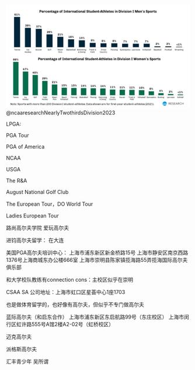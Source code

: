 ![](../../_resources/athlete.png) @ncaaresearchNearlyTwothirdsDivision2023

LPGA: 

PGA Tour

PGA of America

NCAA

USGA

The R&A

August National Golf Club

The European Tour，DO World Tour

Ladies European Tour

路尚高尔夫学院
爱玩高尔夫


进钧高尔夫留学：
在大连


美国PGA高尔夫培训中心：
上海市浦东新区新金桥路15号
上海市静安区南京西路1376号上海商城东办公楼666室
上海市崇明县陈家镇揽海路55弄揽海国际高尔夫俱乐部

和大学校队教练有connection
cons：主校区似乎在崇明

CSAA SA
公司地址：上海市虹口区星荟中心1座1703

也是做体育留学的，也好像有高尔夫，但似乎不专门做高尔夫

蓝际高尔夫（和启东合作）
上海市浦东新区东启航路99号（东庄校区）
上海市闵行区虹许路555号A馆2楼A2-02号（虹桥校区）

迈克高尔夫

派格斯高尔夫

汇丰青少年
吴所谓
